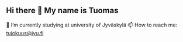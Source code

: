## Hi there 👋 My name is Tuomas

🌱 I’m currently studying at university of Jyväskylä
📫 How to reach me: tujokuus@jyu.fi

<!--
**tujokuus/tujokuus** is a ✨ _special_ ✨ repository because its `README.md` (this file) appears on your GitHub profile.

Here are some ideas to get you started:

- 🔭 I’m currently working on ...
- 🌱 I’m currently learning ...
- 👯 I’m looking to collaborate on ...
- 🤔 I’m looking for help with ...
- 💬 Ask me about ...
- 📫 How to reach me: ...
- 😄 Pronouns: ...
- ⚡ Fun fact: ...
-->

